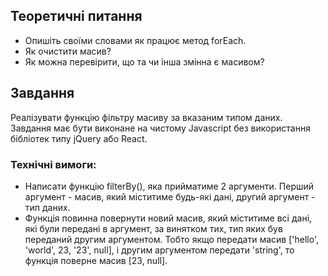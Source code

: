 ## Теоретичні питання

-   Опишіть своїми словами як працює метод forEach.
-   Як очистити масив?
-   Як можна перевірити, що та чи інша змінна є масивом?

## Завдання

Реалізувати функцію фільтру масиву за вказаним типом даних. Завдання має бути виконане на чистому Javascript без використання бібліотек типу jQuery або React.

### Технічні вимоги:

-   Написати функцію filterBy(), яка прийматиме 2 аргументи. Перший аргумент - масив, який міститиме будь-які дані, другий аргумент - тип даних.
-   Функція повинна повернути новий масив, який міститиме всі дані, які були передані в аргумент, за винятком тих, тип яких був переданий другим аргументом. Тобто якщо передати масив ['hello', 'world', 23, '23', null], і другим аргументом передати 'string', то функція поверне масив [23, null].
